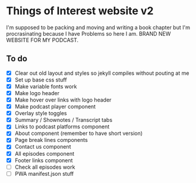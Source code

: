 # Things of Interest website v2

I'm supposed to be packing and moving and writing a book chapter but I'm procrasinating because I have Problems so here I am. BRAND NEW WEBSITE FOR MY PODCAST.

## To do

- [x] Clear out old layout and styles so jekyll compiles without pouting at me
- [x] Set up base css stuff
- [x] Make variable fonts work
- [x] Make logo header
- [x] Make hover over links with logo header
- [x] Make podcast player component
- [x] Overlay style toggles
- [x] Summary / Shownotes / Transcript tabs
- [x] Links to podcast platforms component
- [x] About component (remember to have short version)
- [x] Page break lines components
- [x] Contact us component
- [x] All episodes component
- [x] Footer links component
- [ ] Check all episodes work
- [ ] PWA manifest.json stuff
